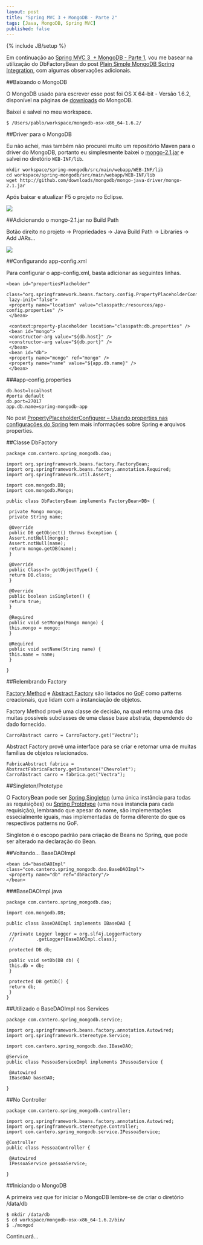 ```yaml
--- 
layout: post
title: "Spring MVC 3 + MongoDB - Parte 2"
tags: [Java, MongoDB, Spring MVC]
published: false
---
```

{% include JB/setup %}

Em continuação ao [Spring MVC 3  + MongoDB - Parte 1](http://pablocantero.com/blog/2010/09/03/spring-mvc-3-mongodb-parte-1), vou me basear na utilização do DbFactoryBean do post [Plain Simple MongoDB Spring Integration](http://java.dzone.com/articles/plain-simple-mongodb-spring), com algumas observações adicionais.

##Baixando o MongoDB

O MongoDB usado para escrever esse post foi OS X 64-bit - Versão 1.6.2, disponível na páginas de [downloads](http://www.mongodb.org/downloads) do MongoDB.

Baixei e salvei no meu workspace.

    $ /Users/pablo/workspace/mongodb-osx-x86_64-1.6.2/

##Driver para o MongoDB

Eu não achei, mas também não procurei muito um repositório Maven para o driver do MongoDB, portanto eu simplesmente baixei o [mongo-2.1.jar](http://github.com/downloads/mongodb/mongo-java-driver/mongo-2.1.jar) e salvei no diretório ```WEB-INF/lib```.

    mkdir workspace/spring-mongodb/src/main/webapp/WEB-INF/lib
    cd workspace/spring-mongodb/src/main/webapp/WEB-INF/lib
    wget http://github.com/downloads/mongodb/mongo-java-driver/mongo-2.1.jar

Após baixar e atualizar F5 o projeto no Eclipse.

![](/images/posts/Screen-shot-2010-09-03-at-12.58.17-PM.png)

##Adicionando o mongo-2.1.jar no Build Path

Botão direito no projeto -> Propriedades -> Java Build Path -> Libraries -> Add JARs...

![](/images/posts/Screen-shot-2010-09-03-at-12.57.17-PM.png)

##Configurando app-config.xml

Para configurar o app-config.xml, basta adicionar as seguintes linhas.

    <bean id="propertiesPlacholder"
     class="org.springframework.beans.factory.config.PropertyPlaceholderConfigurer"
     lazy-init="false">
     <property name="location" value="classpath:/resources/app-config.properties" />
     </bean>
    
     <context:property-placeholder location="classpath:db.properties" />
     <bean id="mongo">
     <constructor-arg value="${db.host}" />
     <constructor-arg value="${db.port}" />
     </bean>
     <bean id="db">
     <property name="mongo" ref="mongo" />
     <property name="name" value="${app.db.name}" />
     </bean>

###app-config.properties

    db.host=localhost
    #porta default
    db.port=27017
    app.db.name=spring-mongodb-app

No post [PropertyPlaceholderConfigurer – Usando properties nas configurações do Spring](http://pablocantero.com/blog/2010/09/03/propertyplaceholderconfigurer-usando-properties-nas-configuracoes-do-sprin/) tem mais informações sobre Spring e arquivos properties.

##Classe DbFactory

    package com.cantero.spring_mongodb.dao;
    
    import org.springframework.beans.factory.FactoryBean;
    import org.springframework.beans.factory.annotation.Required;
    import org.springframework.util.Assert;
    
    import com.mongodb.DB;
    import com.mongodb.Mongo;
    
    public class DbFactoryBean implements FactoryBean<DB> {
    
     private Mongo mongo;
     private String name;
    
     @Override
     public DB getObject() throws Exception {
     Assert.notNull(mongo);
     Assert.notNull(name);
     return mongo.getDB(name);
     }
    
     @Override
     public Class<?> getObjectType() {
     return DB.class;
     }
    
     @Override
     public boolean isSingleton() {
     return true;
     }
    
     @Required
     public void setMongo(Mongo mongo) {
     this.mongo = mongo;
     }
    
     @Required
     public void setName(String name) {
     this.name = name;
     }
    
    }

##Relembrando Factory

[Factory Method](http://en.wikipedia.org/wiki/Factory_method_pattern) e [Abstract Factory](http://en.wikipedia.org/wiki/Abstract_factory_pattern) são listados no [GoF](http://c2.com/cgi/wiki?GangOfFour) como patterns creacionais, que lidam com a instanciação de objetos.

Factory Method provê uma classe de decisão, na qual retorna uma das muitas possíveis subclasses de uma classe base abstrata, dependendo do dado fornecido.

    CarroAbstract carro = CarroFactory.get("Vectra");

Abstract Factory provê uma interface para se criar e retornar uma de muitas famílias de objetos relacionados.

    FabricaAbstract fabrica = AbstractFabricaFactory.getInstance("Chevrolet");
    CarroAbstract carro = fabrica.get("Vectra");

##Singleton/Prototype

O FactoryBean pode ser [Spring Singleton](http://static.springsource.org/spring/docs/2.0.x/reference/beans.html#beans-factory-scopes-singleton) (uma única instância para todas as requisições) ou [Spring Prototype](http://static.springsource.org/spring/docs/2.0.x/reference/beans.html#beans-factory-scopes-prototype) (uma nova instancia para cada requisição), lembrando que apesar do nome, são implementações essecialmente iguais, mas implementadas de forma diferente do que os respectivos patterns no GoF.

Singleton é o escopo padrão para criação de Beans no Spring, que pode ser alterado na declaração do Bean.

##Voltando... BaseDAOImpl

    <bean id="baseDAOImpl" class="com.cantero.spring_mongodb.dao.BaseDAOImpl">
     <property name="db" ref="dbFactory"/>
    </bean>

###BaseDAOImpl.java

    package com.cantero.spring_mongodb.dao;
    
    import com.mongodb.DB;
    
    public class BaseDAOImpl implements IBaseDAO {
    
     //private Logger logger = org.slf4j.LoggerFactory
     //        .getLogger(BaseDAOImpl.class);
    
     protected DB db;
    
     public void setDb(DB db) {
     this.db = db;
     }
    
     protected DB getDb() {
     return db;
     }
    }

##Utilizado o BaseDAOImpl nos Services

    package com.cantero.spring_mongodb.service;
    
    import org.springframework.beans.factory.annotation.Autowired;
    import org.springframework.stereotype.Service;
    
    import com.cantero.spring_mongodb.dao.IBaseDAO;
    
    @Service
    public class PessoaServiceImpl implements IPessoaService {
    
     @Autowired
     IBaseDAO baseDAO;
    
    }

##No Controller

    package com.cantero.spring_mongodb.controller;
    
    import org.springframework.beans.factory.annotation.Autowired;
    import org.springframework.stereotype.Controller;
    import com.cantero.spring_mongodb.service.IPessoaService;
    
    @Controller
    public class PessoaController {
    
     @Autowired
     IPessoaService pessoaService;
    
    }

##Iniciando o MongoDB

A primeira vez que for iniciar o MongoDB lembre-se de criar o diretório /data/db

    $ mkdir /data/db
    $ cd workspace/mongodb-osx-x86_64-1.6.2/bin/
    $ ./mongod

Continuará...
